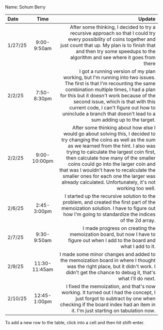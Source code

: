 Name: Sohum Berry

| Date    |     Time      |                                                                                                                                                                                                                                                                                                                                                                                                                                         Update |
|:--------|:-------------:|-----------------------------------------------------------------------------------------------------------------------------------------------------------------------------------------------------------------------------------------------------------------------------------------------------------------------------------------------------------------------------------------------------------------------------------------------:|
| 1/27/25 |  9:00-9:50am  |                                                                                                                                                                                              After some thinking, I decided to try a recursive approach so that I could try every possibility of coins together and just count that up. My plan is to finish that and then try some speedups to the algorithm and see where it goes from there |
| 2/2/25  |  7:50-8:30pm  |                                                                               I got a running version of my plan working, but I'm running into two issues. The first is that I'm recounting the same combination multiple times, I had a plan for this but it doesn't work because of the second issue, which is that with this current code, I can't figure out how to uninclude a branch that doesn't lead to a sum adding up to the target. |
| 2/2/25  | 9:00-10:00pm  | After some thinking about how else I would go about solving this, I decided to try changing the coins as well as the sum as we learned from the hint. I also was trying to calculate the largest coin first, then calculate how many of the smaller coins could go into the larger coin and that was I wouldn't have to recalculate the smaller ones for each one the larger was already calculated. Unfortunately, it's not working too well. |
| 2/6/25  |  2:45-3:00pm  |                                                                                                                                                                                                                                                     I started up the recursive solution to the problem, and created the first part of the memoization solution. I have to figure out how I'm going to standardize the indices of the 2d array. |
| 2/7/25  |  9:30-9:50am  |                                                                                                                                                                                                                                                                                                                  I made progress on creating the memoization board, but now I have to figure out when I add to the board and what I add to it. |
| 2/9/25  | 11:30-11:45am |                                                                                                                                                                                                                                                        I made some minor changes and added to the memoization board in where I thought was the right place, but it didn't work. I didn't get the chance to debug it, that's what I'll do next. |
| 2/10/25 | 12:45-1:00pm  |                                                                                                                                                                                                                                    I fixed the memoization, and that's now working. It turned out I had the concept, I just forgot to subtract by one when checking if the board index had an item in it. I'm just starting on tabulation now. |


To add a new row to the table, click into a cell and then hit shift-enter.